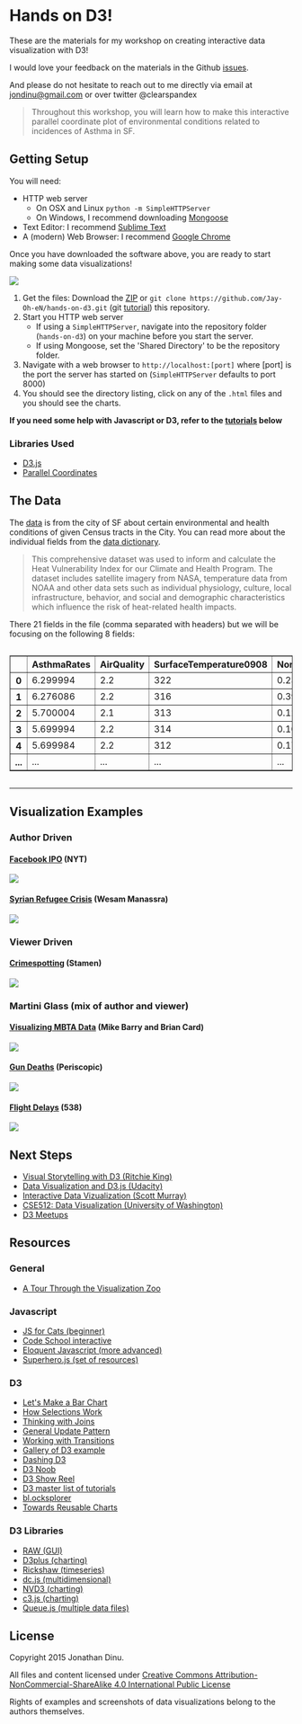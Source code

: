 # Hands on D3!

These are the materials for my workshop on creating interactive data visualization with D3!

I would love your feedback on the materials in the Github [issues](https://github.com/Jay-Oh-eN/hands-on-d3/issues).

And please do not hesitate to reach out to me directly via email at jondinu@gmail.com or over twitter @clearspandex


> Throughout this workshop, you will learn how to make this interactive parallel coordinate plot of environmental conditions related to incidences of Asthma in SF.

## Getting Setup

You will need:

* HTTP web server
    * On OSX and Linux `python -m SimpleHTTPServer`
    * On Windows, I recommend downloading [Mongoose][mongoose]
* Text Editor: I recommend [Sublime Text][sublime]
* A (modern) Web Browser: I recommend [Google Chrome][chrome]

Once you have downloaded the software above, you are ready to start making some data visualizations!

![](http://media2.giphy.com/media/rOTGSPxvJJY7m/giphy.gif)

1. Get the files: Download the [ZIP][zip] or `git clone https://github.com/Jay-Oh-eN/hands-on-d3.git` (git [tutorial][gitit]) this repository.
2. Start you HTTP web server
    * If using a `SimpleHTTPServer`, navigate into the repository folder (`hands-on-d3`) on your machine before you start the server.
    * If using Mongoose, set the 'Shared Directory' to be the repository folder.
3. Navigate with a web browser to `http://localhost:[port]` where [port] is the port the server has started on (`SimpleHTTPServer` defaults to port 8000)
4. You should see the directory listing, click on any of the `.html` files and you should see the charts.

__If you need some help with Javascript or D3, refer to the [tutorials](#resources) below__

### Libraries Used
* [D3.js][d3]
* [Parallel Coordinates][parallel]

## The Data

The [data][sf-asthma] is from the city of SF about certain environmental and health conditions of given Census tracts in the City.  You can read more about the individual fields from the [data dictionary][dictionary].

> This comprehensive dataset was used to inform and calculate the Heat Vulnerability Index for our Climate and Health Program. The dataset includes satellite imagery from NASA, temperature data from NOAA and other data sets such as individual physiology, culture, local infrastructure, behavior, and social and demographic characteristics which influence the risk of heat-related health impacts.

There 21 fields in the file (comma separated with headers) but we will be focusing on the following 8 fields:

<div class="output_subarea output_html rendered_html output_result"><div style="overflow:auto;">
<table border="1" class="dataframe">
  <thead>
    <tr style="text-align: right;">
      <th></th>
      <th>AsthmaRates</th>
      <th>AirQuality</th>
      <th>SurfaceTemperature0908</th>
      <th>NonWhite</th>
      <th>Income</th>
      <th>NoHighSchoolDegree</th>
      <th>PopulationDensity</th>
      <th>TreeDensity</th>
    </tr>
  </thead>
  <tbody>
    <tr>
      <th>0</th>
      <td> 6.299994</td>
      <td> 2.2</td>
      <td> 322</td>
      <td> 0.230650</td>
      <td>  93777</td>
      <td> 0.013605</td>
      <td>  1985.746482</td>
      <td> 1185</td>
    </tr>
    <tr>
      <th>1</th>
      <td> 6.276086</td>
      <td> 2.2</td>
      <td> 316</td>
      <td> 0.398085</td>
      <td>  73540</td>
      <td> 0.130243</td>
      <td> 27208.307880</td>
      <td> 6133</td>
    </tr>
    <tr>
      <th>2</th>
      <td> 5.700004</td>
      <td> 2.1</td>
      <td> 313</td>
      <td> 0.124894</td>
      <td> 171257</td>
      <td> 0.024085</td>
      <td>  7245.100198</td>
      <td> 2989</td>
    </tr>
    <tr>
      <th>3</th>
      <td> 5.699994</td>
      <td> 2.2</td>
      <td> 314</td>
      <td> 0.104333</td>
      <td> 187377</td>
      <td> 0.014402</td>
      <td> 41077.512777</td>
      <td> 5047</td>
    </tr>
    <tr>
      <th>4</th>
      <td> 5.699984</td>
      <td> 2.2</td>
      <td> 312</td>
      <td> 0.175050</td>
      <td> 117254</td>
      <td> 0.040223</td>
      <td> 21792.728792</td>
      <td> 3155</td>
    </tr>
    <tr>
      <th> ...</th>
      <td> ...</td>
      <td> ...</td>
      <td> ...</td>
      <td> ...</td>
      <td> ...</td>
      <td> ...</td>
      <td> ...</td>
      <td> ...</td>
    </tr>
  </tbody>
</table>
</div></div>

<hr>

## Visualization Examples

### Author Driven

#### [Facebook IPO][facebook] (NYT)

![][facebook_ipo_nyt]

#### [Syrian Refugee Crisis][syria] (Wesam Manassra)

![][syria-img]

### Viewer Driven

#### [Crimespotting][crimespotting] (Stamen)

![][crimespotting-screenshot]

### Martini Glass (mix of author and viewer)

#### [Visualizing MBTA Data][mbta] (Mike Barry and Brian Card)

![][mbta-img]

#### [Gun Deaths][guns] (Periscopic)

![][guns-img]

#### [Flight Delays][flights] (538)

![][flights-img]

## Next Steps
* [Visual Storytelling with D3 (Ritchie King)][ritchie]
* [Data Visualization and D3.js (Udacity)][udacity]
* [Interactive Data Vizualization (Scott Murray)][murray]
* [CSE512: Data Visualization (University of Washington)][uw-viz]
* [D3 Meetups][meetups]

## Resources

### General

* [A Tour Through the Visualization Zoo][zoo]

### Javascript
* [JS for Cats (beginner)][jscats]
* [Code School interactive][codeschool]
* [Eloquent Javascript (more advanced)][eloquent]
* [Superhero.js (set of resources)][supjs]

### D3
* [Let's Make a Bar Chart][barchart]
* [How Selections Work][selections]
* [Thinking with Joins][joins]
* [General Update Pattern][update]
* [Working with Transitions][transitions]
* [Gallery of D3 example][gallery]
* [Dashing D3][dashing]
* [D3 Noob][d3noob]
* [D3 Show Reel][showreel]
* [D3 master list of tutorials][tuts]
* [bl.ocksplorer][blocksplore]
* [Towards Reusable Charts][charts]

### D3 Libraries

* [RAW (GUI)][raw]
* [D3plus (charting)][d3plus]
* [Rickshaw (timeseries)][rickshaw]
* [dc.js (multidimensional)][dc.js]
* [NVD3 (charting)][nvd3]
* [c3.js (charting)][c3]
* [Queue.js (multiple data files)][queue]

## License

Copyright 2015 Jonathan Dinu.

All files and content licensed under [Creative Commons Attribution-NonCommercial-ShareAlike 4.0 International Public License](LICENSE)

Rights of examples and screenshots of data visualizations belong to the authors themselves.

<!-- links -->

[mongoose]: http://cesanta.com/mongoose.shtml
[sublime]: http://www.sublimetext.com/2
[chrome]: https://www.google.com/chrome/browser/desktop/
[zip]: https://github.com/Jay-Oh-eN/hands-on-d3/archive/master.zip
[gitit]: http://jlord.us/git-it/
[mongoose-config]: images/mongoose-config.png

[sf-asthma]: https://data.sfgov.org/Health-and-Social-Services/Climate-and-Health-Data/paqg-zyqx
[grayarea]: http://grayarea.org/
[swiss]: http://www.swissnexsanfrancisco.org/
[lift]: http://liftconference.com/lift15
[data-canvas-img]: images/data-canvas.png
[data-canvas]: http://datacanvas.org/
[data-canvas-map]: http://map.datacanvas.org/
[dump]: https://s3.amazonaws.com/localdata-export/datacanvas/full.zip
[data-canvas-data]: http://map.datacanvas.org/#!/data
[dictionary]: data/dictionary.pdf

[d3]: http://d3js.org/
[dimple]: http://dimplejs.org/
[moment]: http://momentjs.com/
[d3plus]: http://d3plus.org/
[rickshaw]: http://code.shutterstock.com/rickshaw/
[dc.js]: http://dc-js.github.io/dc.js/
[nvd3]: http://nvd3.org/
[c3]: http://c3js.org/
[raw]: http://app.raw.densitydesign.org/
[queue]: https://github.com/mbostock/queue
[parallel]: https://syntagmatic.github.io/parallel-coordinates/

[crimespotting]: http://sanfrancisco.crimespotting.org/#zoom=13&lon=-122.438&types=AA,Mu,Ro,SA,DP,Na,Al,Pr,Th,VT,Va,Bu,Ar&lat=37.760&hours=0-23&dtend=2014-02-28T23:59:59-07:00&dtstart=2014-02-21T23:59:59-07:00
[crimespotting-screenshot]: images/crimespotting-screenshot.png
[facebook]: http://www.nytimes.com/interactive/2012/05/17/business/dealbook/how-the-facebook-offering-compares.html
[facebook_ipo_nyt]: images/facebook_ipo_nyt.png
[mbta]: http://mbtaviz.github.io/
[mbta-img]: images/mbta-img.png
[guns]: http://guns.periscopic.com/
[guns-img]: images/periscopic.png
[syria]: http://visualizations.manassra.com/syria
[syria-img]: images/syria-img.png
[final-viz]: images/animated_line.png
[viz-ani]: images/viz-ani.gif
[flights]: http://fivethirtyeight.com/interactives/flights/
[flights-img]: images/flights.png

[udacity]: https://www.udacity.com/course/ud507
[uw-viz]: http://courses.cs.washington.edu/courses/cse512/14wi/
[murray]: http://chimera.labs.oreilly.com/books/1230000000345
[ritchie]: http://ritchiesking.com/book/
[jscats]: http://jsforcats.com/
[eloquent]: http://eloquentjavascript.net/
[supjs]: http://superherojs.com/
[codeschool]: https://www.codeschool.com/paths/javascript
[barchart]: http://bost.ocks.org/mike/bar/
[d3noob]: http://www.d3noob.org/
[dashing]: https://www.dashingd3js.com/
[showreel]: http://bl.ocks.org/mbostock/1256572
[gallery]: https://github.com/mbostock/d3/wiki/Gallery
[tuts]: https://github.com/mbostock/d3/wiki/Tutorials
[joins]: http://bost.ocks.org/mike/join/
[selections]: http://bost.ocks.org/mike/selection/
[update]: http://bl.ocks.org/mbostock/3808218
[blocksplore]: http://bl.ocksplorer.org/
[transitions]: http://bost.ocks.org/mike/transition/
[zoo]: http://homes.cs.washington.edu/~jheer/files/zoo/
[meetups]: http://d3-js.meetup.com/
[charts]: http://bost.ocks.org/mike/chart/